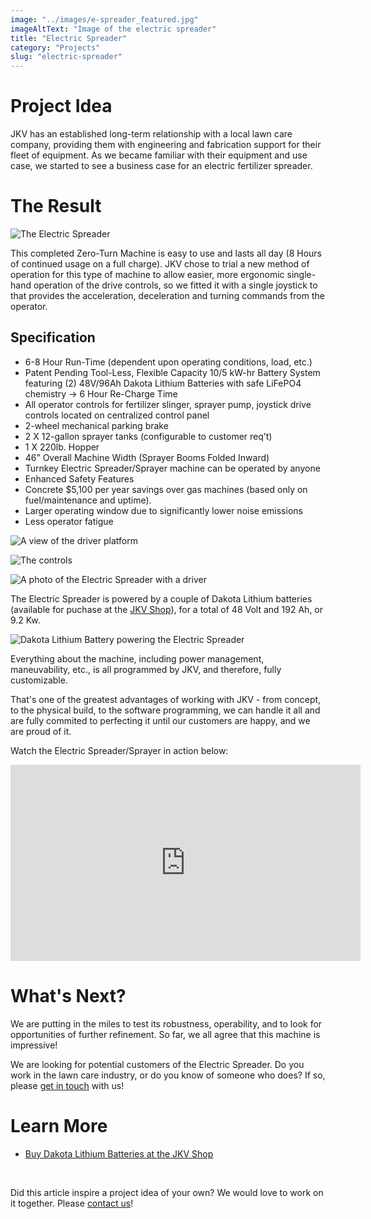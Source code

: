 ```yaml
---
image: "../images/e-spreader_featured.jpg"
imageAltText: "Image of the electric spreader"
title: "Electric Spreader"
category: "Projects"
slug: "electric-spreader"
---
```


# Project Idea

JKV has an established long-term relationship with a local lawn care company, providing them with engineering and fabrication support for their fleet of equipment. As we became familiar with their equipment and use case, we started to see a business case for an electric fertilizer spreader.

# The Result

![The Electric Spreader](../images/e-spreader_1.jpg)

This completed Zero-Turn Machine is easy to use and lasts all day (8 Hours of continued usage on a full charge).  JKV chose to trial a new method of operation for this type of machine to allow easier, more ergonomic single-hand operation of the drive controls, so we fitted it with a single joystick to that provides the acceleration, deceleration and turning commands from the operator. 

## Specification

- 6-8 Hour Run-Time (dependent upon operating conditions, load, etc.)
- Patent Pending Tool-Less, Flexible Capacity 10/5 kW-hr Battery System featuring (2) 48V/96Ah Dakota Lithium Batteries with safe LiFePO4 chemistry → 6 Hour Re-Charge Time
- All operator controls for fertilizer slinger, sprayer pump, joystick drive controls located on centralized control panel
- 2-wheel mechanical parking brake
- 2 X 12-gallon sprayer tanks (configurable to customer req’t)
- 1 X 220lb. Hopper
- 46” Overall Machine Width (Sprayer Booms Folded Inward)
- Turnkey Electric Spreader/Sprayer machine can be operated by anyone
- Enhanced Safety Features
- Concrete $5,100 per year savings over gas machines (based only on fuel/maintenance and uptime).
- Larger operating window due to significantly lower noise emissions
- Less operator fatigue

![A view of the driver platform](../images/e-spreader_3.jpg)

![The controls](../images/e-spreader_4.jpg)

![A photo of the Electric Spreader with a driver](../images/e-spreader_5.jpg)

The Electric Spreader is powered by a couple of Dakota Lithium batteries (available for puchase at the [JKV Shop](https://shop.jkvengineering.com)), for a total of 48 Volt and 192 Ah, or 9.2 Kw.

![Dakota Lithium Battery powering the Electric Spreader](../images/e-spreader_2.jpg)

Everything about the machine, including power management, maneuvability, etc., is all programmed by JKV, and therefore, fully customizable.

That's one of the greatest advantages of working with JKV - from concept, to the physical build, to the software programming, we can handle it all and are fully commited to perfecting it until our customers are happy, and we are proud of it.

Watch the Electric Spreader/Sprayer in action below:

<iframe src="https://www.facebook.com/plugins/video.php?height=314&href=https%3A%2F%2Fwww.facebook.com%2FJKVEngineering%2Fvideos%2F1345777123001226%2F&show_text=false&width=560&t=0" width="560" height="314" style="border:none;overflow:hidden" scrolling="no" frameborder="0" allowfullscreen="true" allow="autoplay; clipboard-write; encrypted-media; picture-in-picture; web-share" allowFullScreen="true"></iframe>

# What's Next?

We are putting in the miles to test its robustness, operability, and to look for opportunities of further refinement. So far, we all agree that this machine is impressive!

We are looking for potential customers of the Electric Spreader. Do you work in the lawn care industry, or do you know of someone who does? If so, please [get in touch](/contact) with us!

# Learn More

* [Buy Dakota Lithium Batteries at the JKV Shop](https://shop.jkvengineering.com)

<br/>

Did this article inspire a project idea of your own? We would love to work on it together. Please [contact us](/contact)!